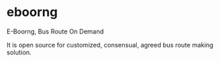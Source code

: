 # eboorng
E-Boorng, Bus Route On Demand

It is open source for customized, consensual, agreed bus route making solution.
